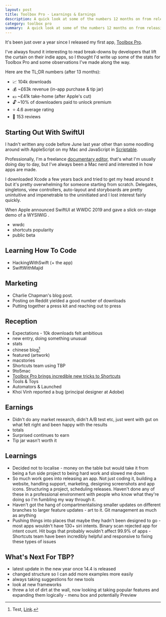 ```yaml
---
layout: post
title: Toolbox Pro - Learnings & Earnings
description: A quick look at some of the numbers 12 months on from releasing my first app.
category: toolbox pro
summary:  A quick look at some of the numbers 12 months on from releasing my first app.
---
```



It's been just over a year since I released my first app, [Toolbox Pro](https://www.toolboxpro.app).

I've always found it interesting to read break-downs by developers that lift the curtain on their indie apps, so I thought I'd write up some of the stats for Toolbox Pro and some observations I've made along the way. 

Here are the TL;DR numbers (after 13 months):

* 📈 104k downloads
* 💰 ~£63k revenue (in-app purchase & tip jar)
* 💷 ~£41k take-home (after Apple's cut)
* 🔓 ~10% of downloaders paid to unlock premium
* ⭐️ 4.6 average rating
* 📝 153 reviews

## Starting Out With SwiftUI
I hadn't written any code before June last year other than some noodling around with AppleScript on my Mac and JavaScript in [Scriptable](https://scriptable.app). 

Professionally, I'm a freelance [documentary editor](https://www.alexhay.tv), that's what I'm usually doing day to day, but I've always been a Mac nerd and interested in how apps are made.

I downloaded Xcode a few years back and tried to get my head around it but it's pretty overwhelming for someone starting from scratch. Delegates, singletons, view controllers, auto-layout and storyboards are pretty unintuitive and impenetrable to the uninitiated and I lost interest fairly quickly.

When Apple announced SwiftUI at WWDC 2019 and gave a slick on-stage demo of a WYSIWIG . 


- wwdc
- shortcuts popularity
- public beta
    
## Learning How To Code
* HackingWithSwift (+ the app)
* SwiftWithMajid

## Marketing
* Charlie Chapman's blog post. 
* Posting on Reddit yielded a good number of downloads
* Putting together a press kit and reaching out to press

## Reception
* Expectations - 10k downloads felt ambitious
* new entry, doing something unusual
* stats
* chinese blog[^footnote]
* featured (artwork)
* macstories
* Shortcuts team using TBP
* 9to5mac
* [Toolbox Pro brings incredible new tricks to Shortcuts](https://www.cultofmac.com/665454/toolbox-pro-brings-incredible-new-tricks-to-shortcuts/)
* Tools & Toys
* Automators & Launched
* Khoi Vinh reported a bug (principal designer at Adobe)
    
## Earnings
* Didn't do any market research, didn't A/B test etc, just went with gut on what felt right and been happy with the results
* totals
* Surprised continues to earn
* Tip jar wasn't worth it

## Learnings
* Decided not to localise - money on the table but would take it from being a fun side project to being hard work and slowed me down
* So much work goes into releasing an app. Not just coding it, building a website, handling support, marketing, designing screenshots and app icons. Structuring a project, scheduling releases. Haven't done any of these in a professional environment with people who know what they're doing so I'm fumbling my way through it.
* Haven't got the hang of compartmentalising smaller updates on different branches to larger feature updates - art to it. Git management as much as anything
* Pushing things into places that maybe they hadn't been designed to go - most apps wouldn't have 130+ siri intents. Binary scan rejected app for intent count. Hit bugs that probably wouldn't affect 99.9% of apps - Shortcuts team have been incredibly helpful and responsive to fixing these types of issues

## What's Next For TBP?
* latest update in the new year once 14.4 is released
* changed structure so I can add more examples more easily
* always taking suggestions for new tools
* look at new frameworks 
* threw a lot of dirt at the wall, now looking at taking popular features and expanding them logically - menu box and potentially Preview

    
[^footnote]: Test, [Link](https://google.com).
